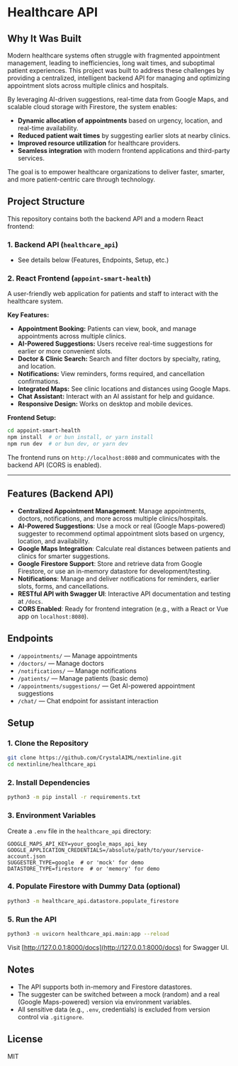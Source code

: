 # Healthcare API

## Why It Was Built

Modern healthcare systems often struggle with fragmented appointment management, leading to inefficiencies, long wait times, and suboptimal patient experiences. This project was built to address these challenges by providing a centralized, intelligent backend API for managing and optimizing appointment slots across multiple clinics and hospitals.

By leveraging AI-driven suggestions, real-time data from Google Maps, and scalable cloud storage with Firestore, the system enables:
- **Dynamic allocation of appointments** based on urgency, location, and real-time availability.
- **Reduced patient wait times** by suggesting earlier slots at nearby clinics.
- **Improved resource utilization** for healthcare providers.
- **Seamless integration** with modern frontend applications and third-party services.

The goal is to empower healthcare organizations to deliver faster, smarter, and more patient-centric care through technology.

## Project Structure

This repository contains both the backend API and a modern React frontend:

### 1. Backend API (`healthcare_api`)
- See details below (Features, Endpoints, Setup, etc.)

### 2. React Frontend (`appoint-smart-health`)
A user-friendly web application for patients and staff to interact with the healthcare system.

**Key Features:**
- **Appointment Booking:** Patients can view, book, and manage appointments across multiple clinics.
- **AI-Powered Suggestions:** Users receive real-time suggestions for earlier or more convenient slots.
- **Doctor & Clinic Search:** Search and filter doctors by specialty, rating, and location.
- **Notifications:** View reminders, forms required, and cancellation confirmations.
- **Integrated Maps:** See clinic locations and distances using Google Maps.
- **Chat Assistant:** Interact with an AI assistant for help and guidance.
- **Responsive Design:** Works on desktop and mobile devices.

**Frontend Setup:**
```sh
cd appoint-smart-health
npm install  # or bun install, or yarn install
npm run dev  # or bun dev, or yarn dev
```
The frontend runs on `http://localhost:8080` and communicates with the backend API (CORS is enabled).

---

## Features (Backend API)
- **Centralized Appointment Management**: Manage appointments, doctors, notifications, and more across multiple clinics/hospitals.
- **AI-Powered Suggestions**: Use a mock or real (Google Maps-powered) suggester to recommend optimal appointment slots based on urgency, location, and availability.
- **Google Maps Integration**: Calculate real distances between patients and clinics for smarter suggestions.
- **Google Firestore Support**: Store and retrieve data from Google Firestore, or use an in-memory datastore for development/testing.
- **Notifications**: Manage and deliver notifications for reminders, earlier slots, forms, and cancellations.
- **RESTful API with Swagger UI**: Interactive API documentation and testing at `/docs`.
- **CORS Enabled**: Ready for frontend integration (e.g., with a React or Vue app on `localhost:8080`).

## Endpoints
- `/appointments/` — Manage appointments
- `/doctors/` — Manage doctors
- `/notifications/` — Manage notifications
- `/patients/` — Manage patients (basic demo)
- `/appointments/suggestions/` — Get AI-powered appointment suggestions
- `/chat/` — Chat endpoint for assistant interaction

## Setup

### 1. Clone the Repository
```sh
git clone https://github.com/CrystalAIML/nextinline.git
cd nextinline/healthcare_api
```

### 2. Install Dependencies
```sh
python3 -m pip install -r requirements.txt
```

### 3. Environment Variables
Create a `.env` file in the `healthcare_api` directory:
```
GOOGLE_MAPS_API_KEY=your_google_maps_api_key
GOOGLE_APPLICATION_CREDENTIALS=/absolute/path/to/your/service-account.json
SUGGESTER_TYPE=google  # or 'mock' for demo
DATASTORE_TYPE=firestore  # or 'memory' for demo
```

### 4. Populate Firestore with Dummy Data (optional)
```sh
python3 -m healthcare_api.datastore.populate_firestore
```

### 5. Run the API
```sh
python3 -m uvicorn healthcare_api.main:app --reload
```

Visit [http://127.0.0.1:8000/docs](http://127.0.0.1:8000/docs) for Swagger UI.

## Notes
- The API supports both in-memory and Firestore datastores.
- The suggester can be switched between a mock (random) and a real (Google Maps-powered) version via environment variables.
- All sensitive data (e.g., `.env`, credentials) is excluded from version control via `.gitignore`.

## License
MIT